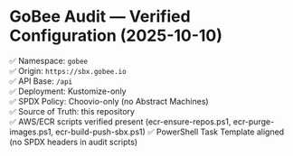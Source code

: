 # GoBee Audit — Verified Configuration (2025-10-10)

✅ Namespace: `gobee`  
✅ Origin: `https://sbx.gobee.io`  
✅ API Base: `/api`  
✅ Deployment: Kustomize-only  
✅ SPDX Policy: Choovio-only (no Abstract Machines)  
✅ Source of Truth: this repository  
✅ AWS/ECR scripts verified present (ecr-ensure-repos.ps1, ecr-purge-images.ps1, ecr-build-push-sbx.ps1)
✅ PowerShell Task Template aligned (no SPDX headers in audit scripts)
